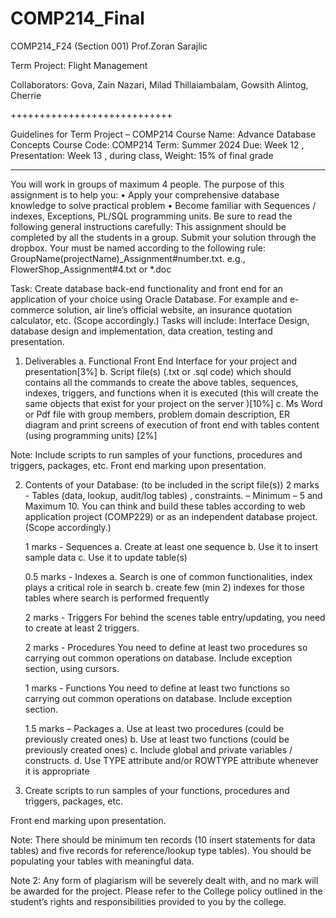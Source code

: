 # COMP214_Final
COMP214_F24 (Section 001)
Prof.Zoran Sarajlic

Term Project: Flight Management

Collaborators:
Gova, Zain
Nazari, Milad
Thillaiambalam, Gowsith
Alintog, Cherrie


++++++++++++++++++++++++++++


Guidelines for Term Project – COMP214
Course Name: Advance Database Concepts
Course Code: COMP214
Term: Summer  2024
Due: Week 12 ,  
Presentation: Week 13 , during class,
Weight: 15% of final grade
_______________________________________________________________________________
You will work in groups of maximum 4 people.
The purpose of this assignment is to help you:
	•    Apply your comprehensive database knowledge to solve practical problem 
	•    Become familiar with Sequences / indexes, Exceptions, PL/SQL programming units.
Be sure to read the following general instructions carefully: 
This assignment should be completed by all the students in a group. 
Submit your solution through the dropbox. 
Your must be named according to the following rule: 
GroupName(projectName)_Assignment#number.txt. e.g., FlowerShop_Assignment#4.txt or *.doc

Task:
Create database back-end functionality and front end  for an application of your choice using Oracle Database. 
For example and e-commerce solution, air line’s official website, an insurance quotation calculator, etc. (Scope accordingly.) 
Tasks will include: 
Interface Design, database design and implementation, data creation, testing and presentation.

1. Deliverables
    a. Functional Front End  Interface for your project and presentation[3%]
    b. Script file(s)  (.txt or .sql code) which should contains all the commands to create the above tables, sequences, indexes, triggers,  and functions when it is executed (this will create the same objects that exist for your project on the server )[10%]
    c. Ms Word or Pdf file with group members, problem domain description, ER diagram and  print screens of execution of front end with tables content (using programming units) [2%]

Note: Include scripts to run samples of your functions, procedures and triggers, packages, etc.  Front end marking upon presentation.

2. Contents of your Database: (to be included in the script file(s))
	2 marks	- Tables (data, lookup, audit/log tables) , constraints. 
		– Minimum – 5 and Maximum 10. 
		You can think and build these tables according to web application project (COMP229) or as an independent database project. (Scope accordingly.)
	
	1 marks   - Sequences
		a.    Create at least one sequence 
		b.    Use it to insert sample data
		c.    Use it to update table(s)
	
	0.5 marks  - Indexes
		a.    Search is one of common functionalities, index plays a critical role in search
		b.    create few (min 2) indexes for those tables where search is performed frequently 
	
	2 marks - Triggers
		For behind the scenes table entry/updating, you need to create at least 2 triggers.
	
	2 marks - Procedures
		You need to define at least two procedures so carrying out common operations on database. Include exception section, using cursors.
	
	1 marks - Functions
		You need to define at least two functions so carrying out common operations on database. Include exception section.

	1.5 marks – Packages 
		a.    Use at least two procedures (could be previously created ones) 
		b.    Use at least two functions (could be previously created ones)
		c.    Include global and private variables / constructs. 
		d.    Use TYPE attribute and/or ROWTYPE attribute whenever it is appropriate 

3. Create  scripts to run samples of your functions, procedures and triggers, packages, etc.

Front end marking upon presentation.

Note: 
There should be minimum ten records (10 insert statements for data tables) and five records for reference/lookup type tables). 
You should be populating your tables with meaningful data.

Note 2: 
Any form of plagiarism will be severely dealt with, and no mark will be awarded for the project. Please refer to the College policy outlined in the student’s rights and responsibilities provided to you by the college.

